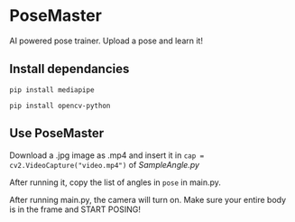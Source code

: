 # PoseMaster
AI powered pose trainer. Upload a pose and learn it!


## Install dependancies
```pip install mediapipe```

```pip install opencv-python```

## Use PoseMaster
Download a .jpg image as .mp4 and insert it in ```cap = cv2.VideoCapture("video.mp4")``` of *SampleAngle.py*

After running it, copy the list of angles in ```pose``` in main.py.

After running main.py, the camera will turn on. Make sure your entire body is in the frame and START POSING!
